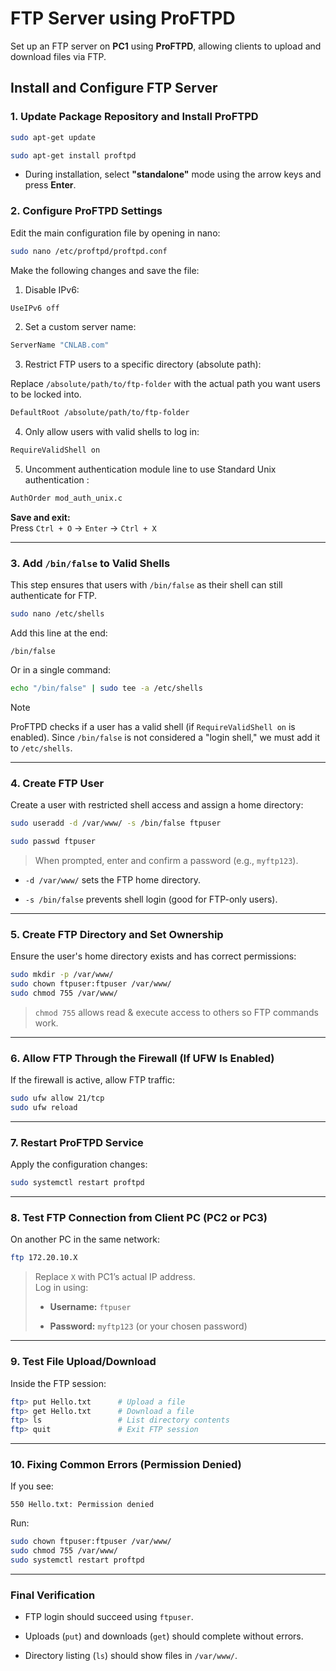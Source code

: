 
# FTP Server using ProFTPD

Set up an FTP server on **PC1** using **ProFTPD**, allowing clients to upload and download files via FTP.

## Install and Configure FTP Server


### 1. Update Package Repository and Install ProFTPD

```bash
sudo apt-get update

sudo apt-get install proftpd
```

- During installation, select **"standalone"** mode using the arrow keys and press **Enter**.
    
### 2. Configure ProFTPD Settings

Edit the main configuration file by opening in nano:

```bash
sudo nano /etc/proftpd/proftpd.conf
```

Make the following changes and save the file:

1. Disable IPv6:

```apache
UseIPv6 off
```

2. Set a custom server name:

```apache
ServerName "CNLAB.com"
```

3. Restrict FTP users to a specific directory (absolute path):

Replace `/absolute/path/to/ftp-folder` with the actual path you want users to be locked into.

```apache
DefaultRoot /absolute/path/to/ftp-folder
```

4. Only allow users with valid shells to log in:

```apache
RequireValidShell on
```

5. Uncomment authentication module line to use Standard Unix authentication :

```apache
AuthOrder mod_auth_unix.c
```

**Save and exit:**  
Press `Ctrl + O` → `Enter` → `Ctrl + X`

---

### 3. Add `/bin/false` to Valid Shells

This step ensures that users with `/bin/false` as their shell can still authenticate for FTP.

```bash
sudo nano /etc/shells
```

Add this line at the end:

```
/bin/false
```

Or in a single command: 
```bash
echo "/bin/false" | sudo tee -a /etc/shells
```

> [!note]
> ProFTPD checks if a user has a valid shell (if `RequireValidShell on` is enabled). Since `/bin/false` is not considered a "login shell," we must add it to `/etc/shells`.

---

### 4. Create FTP User

Create a user with restricted shell access and assign a home directory:

```bash
sudo useradd -d /var/www/ -s /bin/false ftpuser

sudo passwd ftpuser
```

> When prompted, enter and confirm a password (e.g., `myftp123`).

- `-d /var/www/` sets the FTP home directory.
    
- `-s /bin/false` prevents shell login (good for FTP-only users).

---

### 5. Create FTP Directory and Set Ownership

Ensure the user's home directory exists and has correct permissions:

```bash
sudo mkdir -p /var/www/
sudo chown ftpuser:ftpuser /var/www/
sudo chmod 755 /var/www/
```

> `chmod 755` allows read & execute access to others so FTP commands work.

---

### 6. Allow FTP Through the Firewall (If UFW Is Enabled)

If the firewall is active, allow FTP traffic:

```bash
sudo ufw allow 21/tcp
sudo ufw reload
```

---

### 7. Restart ProFTPD Service

Apply the configuration changes:

```bash
sudo systemctl restart proftpd
```

---

### 8. Test FTP Connection from Client PC (PC2 or PC3)

On another PC in the same network:

```bash
ftp 172.20.10.X
```

> Replace `X` with PC1’s actual IP address.  
> Log in using:
> 
> - **Username:** `ftpuser`
>     
> - **Password:** `myftp123` (or your chosen password)
>     

---

### 9. Test File Upload/Download

Inside the FTP session:

```bash
ftp> put Hello.txt      # Upload a file
ftp> get Hello.txt      # Download a file
ftp> ls                 # List directory contents
ftp> quit               # Exit FTP session
```

---

### 10. Fixing Common Errors (Permission Denied)

If you see:

```
550 Hello.txt: Permission denied
```

Run:

```bash
sudo chown ftpuser:ftpuser /var/www/
sudo chmod 755 /var/www/
sudo systemctl restart proftpd
```

---

### Final Verification

- FTP login should succeed using `ftpuser`.
    
- Uploads (`put`) and downloads (`get`) should complete without errors.
    
- Directory listing (`ls`) should show files in `/var/www/`.
    
